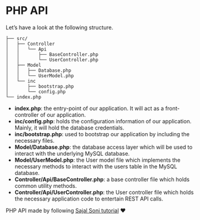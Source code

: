 # PHP API

Let’s have a look at the following structure.

```
├── src/
│   ├── Controller
│   │   └── Api
│   │       ├── BaseController.php
│   │       └── UserController.php
│   ├── Model
│   │   ├── Database.php
│   │   └── UserModel.php
│   └── inc
│       ├── bootstrap.php
│       └── config.php
└── index.php
```

- **index.php**: the entry-point of our application. It will act as a front-controller of our application.
- **inc/config.php**: holds the configuration information of our application. Mainly, it will hold the database credentials.
- **inc/bootstrap.php**: used to bootstrap our application by including the necessary files.
- **Model/Database.php**: the database access layer which will be used to interact with the underlying MySQL database.
- **Model/UserModel.php**: the User model file which implements the necessary methods to interact with the users table in the MySQL database.
- **Controller/Api/BaseController.php**: a base controller file which holds common utility methods.
- **Controller/Api/UserController.php**: the User controller file which holds the necessary application code to entertain REST API calls.






<p class="text-align: center">
    PHP API made by following <a href="https://code.tutsplus.com/tutorials/how-to-build-a-simple-rest-api-in-php--cms-37000">Sajal Soni tutorial</a>
    ❤
</p>